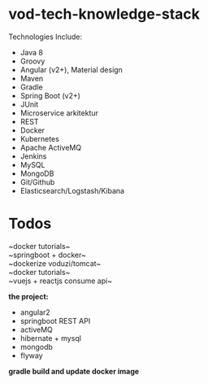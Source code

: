 # vod-tech-knowledge-stack
Technologies Include:

- Java 8 
- Groovy
- Angular (v2+), Material design
- Maven
- Gradle
- Spring Boot (v2+)
- JUnit
- Microservice arkitektur
- REST
- Docker
- Kubernetes
- Apache ActiveMQ
- Jenkins
- MySQL
- MongoDB
- Git/Github
- Elasticsearch/Logstash/Kibana


# Todos

~docker tutorials~  
~springboot + docker~  
~dockerize voduzi/tomcat~  
~docker tutorials~  
~vuejs + reactjs consume api~  

**the project:**  
- angular2  
- springboot REST API  
- activeMQ  
- hibernate + mysql  
- mongodb  
- flyway

**gradle build and update docker image**  

